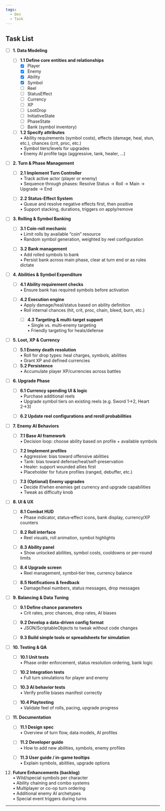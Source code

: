 ```yaml
---
tags:
  - Dev
  - Task
---
```

## Task List

- [ ] **1. Data Modeling** 

	- [ ] **1.1 Define core entities and relationships**  
	     - [x] Player
	     - [x] Enemy
	     - [x] Ability
	     - [x] Symbol
	     - [ ] Reel
	     - [ ] StatusEffect
	     - [ ] Currency
	     - [ ] XP
	     - [ ] LootDrop  
	     - [ ] InitiativeState
	     - [ ] PhaseState
	     - [ ] Bank (symbol inventory)  
     
	- [ ] **1.2 Specify attributes**  
     • Ability requirements (symbol costs), effects (damage, heal, stun, etc.), chances (crit, proc, etc.)  
     • Symbol tiers/levels for upgrades  
     • Enemy AI profile tags (aggressive, tank, healer, …)  

- [ ] **2. Turn & Phase Management**  

	- [ ] **2.1 Implement Turn Controller**  
     • Track active actor (player or enemy)  
     • Sequence through phases: Resolve Status → Roll → Main → Upgrade → End  

	- [ ] **2.2 Status‐Effect System**  
     • Queue and resolve negative effects first, then positive  
     • Support stacking, durations, triggers on apply/remove  

- [ ] **3. Rolling & Symbol Banking**  

	- [ ] **3.1 Coin‐roll mechanic**  
	     • Limit rolls by available “coin” resource  
	     • Random symbol generation, weighted by reel configuration  
     
    - [ ]  **3.2 Bank management**  
	     • Add rolled symbols to bank  
	     • Persist bank across main phase, clear at turn end or as rules dictate  

- [ ] **4. Abilities & Symbol Expenditure**
	- [ ]  **4.1 Ability requirement checks**  
	     • Ensure bank has required symbols before activation 
     
     - [ ] **4.2 Execution engine**  
	     • Apply damage/heal/status based on ability definition  
	     • Roll internal chances (hit, crit, proc, chain, bleed, burn, etc.)  
     
	   - [ ] **4.3 Targeting & multi‐target support**  
     • Single vs. multi‐enemy targeting  
     • Friendly targeting for heals/defense  

- [ ] **5. Loot, XP & Currency**  

	- [ ] **5.1 Enemy death resolution**  
	     • Roll for drop types: heal charges, symbols, abilities  
	     • Grant XP and defined currencies  
	- [ ] **5.2 Persistence**  
     • Accumulate player XP/currencies across battles  

- [ ] **6. Upgrade Phase**  

	- [ ] **6.1 Currency spending UI & logic**  
	     • Purchase additional reels  
	     • Upgrade symbol tiers on existing reels (e.g. Sword 1→2, Heart 2→3)  
     
	- [ ] **6.2 Update reel configurations and reroll probabilities**  

- [ ] **7. Enemy AI Behaviors**  

	- [ ] **7.1 Base AI framework**  
	     • Decision loop: choose ability based on profile + available symbols  
     
	- [ ] **7.2 Implement profiles**  
	     • Aggressive: bias toward offensive abilities  
	     • Tank: bias toward defense/heal/self-preservation  
	     • Healer: support wounded allies first  
	     • Placeholder for future profiles (ranged, debuffer, etc.)  
     
	- [ ] **7.3 (Optional) Enemy upgrades**  
	     • Decide if/when enemies get currency and upgrade capabilities  
	     • Tweak as difficulty knob  

- [ ] **8. UI & UX**  

   - [ ] **8.1 Combat HUD**  
     • Phase indicator, status‐effect icons, bank display, currency/XP counters  
     
   - [ ] **8.2 Roll interface**  
     • Reel visuals, roll animation, symbol highlights  
     
   - [ ] **8.3 Ability panel**  
     • Show unlocked abilities, symbol costs, cooldowns or per-round limits  
     
   - [ ] **8.4 Upgrade screen**  
     • Reel management, symbol‐tier tree, currency balance  
     
   - [ ] **8.5 Notifications & feedback**  
     • Damage/heal numbers, status messages, drop messages  


- [ ] **9. Balancing & Data Tuning**  

   - [ ] **9.1 Define chance parameters**  
     • Crit rates, proc chances, drop rates, AI biases  
     
   - [ ] **9.2 Develop a data‐driven config format**  
     • JSON/ScriptableObjects to tweak without code changes  
     
   - [ ] **9.3 Build simple tools or spreadsheets for simulation**  


- [ ] **10. Testing & QA**  
    - [ ] **10.1 Unit tests**  
      • Phase order enforcement, status resolution ordering, bank logic  

    - [ ] **10.2 Integration tests**  
      • Full turn simulations for player and enemy  
      
    - [ ] **10.3 AI behavior tests**  
      • Verify profile biases manifest correctly  
      
    - [ ] **10.4 Playtesting**  
      • Validate feel of rolls, pacing, upgrade progress  

- [ ] **11. Documentation**  
    - [ ] **11.1 Design spec**  
      • Overview of turn flow, data models, AI profiles  

    - [ ] **11.2 Developer guide**  
      • How to add new abilities, symbols, enemy profiles  
      
    - [ ] **11.3 User guide / in-game tooltips**  
      • Explain symbols, abilities, upgrade options  

12. **Future Enhancements (backlog)**  
    • Wild/special symbols per character  
    • Ability chaining and combo systems  
    • Multiplayer or co-op turn ordering  
    • Additional enemy AI archetypes  
    • Special event triggers during turns  


---

